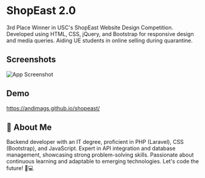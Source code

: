# ShopEast 2.0

3rd Place Winner in USC's ShopEast Website Design Competition. Developed using HTML, CSS, jQuery, and Bootstrap for responsive design and media queries. Aiding UE students in online selling during quarantine.

## Screenshots

![App Screenshot](https://via.placeholder.com/468x300?text=App+Screenshot+Here)

## Demo

https://andimags.github.io/shopeast/

## 🚀 About Me
Backend developer with an IT degree, proficient in PHP (Laravel), CSS (Bootstrap), and JavaScript. Expert in API integration and database management, showcasing strong problem-solving skills. Passionate about continuous learning and adaptable to emerging technologies. Let's code the future! 🚀💻

